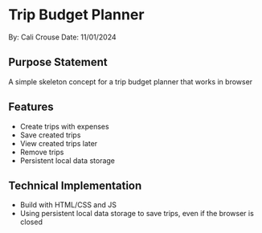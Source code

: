 # Trip Budget Planner

By: Cali Crouse
Date: 11/01/2024

## Purpose Statement
A simple skeleton concept for a trip budget planner that works in browser

## Features
- Create trips with expenses
- Save created trips
- View created trips later
- Remove trips
- Persistent local data storage

## Technical Implementation
- Build with HTML/CSS and JS
- Using persistent local data storage to save trips, even if the browser is closed
